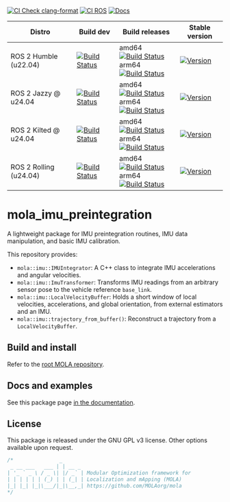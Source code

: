 [![CI Check clang-format](https://github.com/MOLAorg/mola_imu_preintegration/actions/workflows/check-clang-format.yml/badge.svg)](https://github.com/MOLAorg/mola_imu_preintegration/actions/workflows/check-clang-format.yml)
[![CI ROS](https://github.com/MOLAorg/mola_imu_preintegration/actions/workflows/build-ros.yml/badge.svg)](https://github.com/MOLAorg/mola_imu_preintegration/actions/workflows/build-ros.yml)
[![Docs](https://img.shields.io/badge/docs-latest-brightgreen.svg)]([https://docs.mola-slam.org/latest/](https://docs.mola-slam.org/latest/mola_state_estimators.html))


| Distro | Build dev | Build releases | Stable version |
| ---    | ---       | ---            | ---         |
| ROS 2 Humble (u22.04) | [![Build Status](https://build.ros2.org/job/Hdev__mola_imu_preintegration__ubuntu_jammy_amd64/badge/icon)](https://build.ros2.org/job/Hdev__mola_imu_preintegration__ubuntu_jammy_amd64/) | amd64 [![Build Status](https://build.ros2.org/job/Hbin_uJ64__mola_imu_preintegration__ubuntu_jammy_amd64__binary/badge/icon)](https://build.ros2.org/job/Hbin_uJ64__mola_imu_preintegration__ubuntu_jammy_amd64__binary/) <br> arm64 [![Build Status](https://build.ros2.org/job/Hbin_ujv8_uJv8__mola_imu_preintegration__ubuntu_jammy_arm64__binary/badge/icon)](https://build.ros2.org/job/Hbin_ujv8_uJv8__mola_imu_preintegration__ubuntu_jammy_arm64__binary/) | [![Version](https://img.shields.io/ros/v/humble/mola_imu_preintegration)](https://index.ros.org/?search_packages=true&pkgs=mola_imu_preintegration) |
| ROS 2 Jazzy @ u24.04 | [![Build Status](https://build.ros2.org/job/Jdev__mola_imu_preintegration__ubuntu_noble_amd64/badge/icon)](https://build.ros2.org/job/Jdev__mola_imu_preintegration__ubuntu_noble_amd64/) | amd64 [![Build Status](https://build.ros2.org/job/Jbin_uN64__mola_imu_preintegration__ubuntu_noble_amd64__binary/badge/icon)](https://build.ros2.org/job/Jbin_uN64__mola_imu_preintegration__ubuntu_noble_amd64__binary/) <br> arm64 [![Build Status](https://build.ros2.org/job/Jbin_unv8_uNv8__mola_imu_preintegration__ubuntu_noble_arm64__binary/badge/icon)](https://build.ros2.org/job/Jbin_unv8_uNv8__mola_imu_preintegration__ubuntu_noble_arm64__binary/) | [![Version](https://img.shields.io/ros/v/jazzy/mola_imu_preintegration)](https://index.ros.org/?search_packages=true&pkgs=mola_imu_preintegration) |
| ROS 2 Kilted @ u24.04 | [![Build Status](https://build.ros2.org/job/Kdev__mola_imu_preintegration__ubuntu_noble_amd64/badge/icon)](https://build.ros2.org/job/Kdev__mola_imu_preintegration__ubuntu_noble_amd64/) | amd64 [![Build Status](https://build.ros2.org/job/Kbin_uN64__mola_imu_preintegration__ubuntu_noble_amd64__binary/badge/icon)](https://build.ros2.org/job/Kbin_uN64__mola_imu_preintegration__ubuntu_noble_amd64__binary/) <br> arm64 [![Build Status](https://build.ros2.org/job/Kbin_unv8_uNv8__mola_imu_preintegration__ubuntu_noble_arm64__binary/badge/icon)](https://build.ros2.org/job/Kbin_unv8_uNv8__mola_imu_preintegration__ubuntu_noble_arm64__binary/) | [![Version](https://img.shields.io/ros/v/kilted/mola_imu_preintegration)](https://index.ros.org/?search_packages=true&pkgs=mola_imu_preintegration) |
| ROS 2 Rolling (u24.04) | [![Build Status](https://build.ros2.org/job/Rdev__mola_imu_preintegration__ubuntu_noble_amd64/badge/icon)](https://build.ros2.org/job/Rdev__mola_imu_preintegration__ubuntu_noble_amd64/) | amd64 [![Build Status](https://build.ros2.org/job/Rbin_uN64__mola_imu_preintegration__ubuntu_noble_amd64__binary/badge/icon)](https://build.ros2.org/job/Rbin_uN64__mola_imu_preintegration__ubuntu_noble_amd64__binary/) <br> arm64 [![Build Status](https://build.ros2.org/job/Rbin_unv8_uNv8__mola_imu_preintegration__ubuntu_noble_arm64__binary/badge/icon)](https://build.ros2.org/job/Rbin_unv8_uNv8__mola_imu_preintegration__ubuntu_noble_arm64__binary/) | [![Version](https://img.shields.io/ros/v/rolling/mola_imu_preintegration)](https://index.ros.org/?search_packages=true&pkgs=mola_imu_preintegration) |

# mola_imu_preintegration
A lightweight package for IMU preintegration routines, IMU data manipulation, and basic IMU calibration.

This repository provides:
* `mola::imu::IMUIntegrator`: A C++ class to integrate IMU accelerations and angular velocities.
* `mola::imu::ImuTransformer`: Transforms IMU readings from an arbitrary sensor pose to the vehicle reference `base_link`.
* `mola::imu::LocalVelocityBuffer`: Holds a short window of local velocities, accelerations, and global orientation, from external estimators and an IMU.
* `mola::imu::trajectory_from_buffer()`: Reconstruct a trajectory from a `LocalVelocityBuffer`.

## Build and install
Refer to the [root MOLA repository](https://github.com/MOLAorg/mola).

## Docs and examples
See this package page [in the documentation](https://docs.mola-slam.org/latest/modules.html).

## License
This package is released under the GNU GPL v3 license. Other options available upon request.

```cpp
/*               _
 _ __ ___   ___ | | __ _
| '_ ` _ \ / _ \| |/ _` | Modular Optimization framework for
| | | | | | (_) | | (_| | Localization and mApping (MOLA)
|_| |_| |_|\___/|_|\__,_| https://github.com/MOLAorg/mola
*/
```

